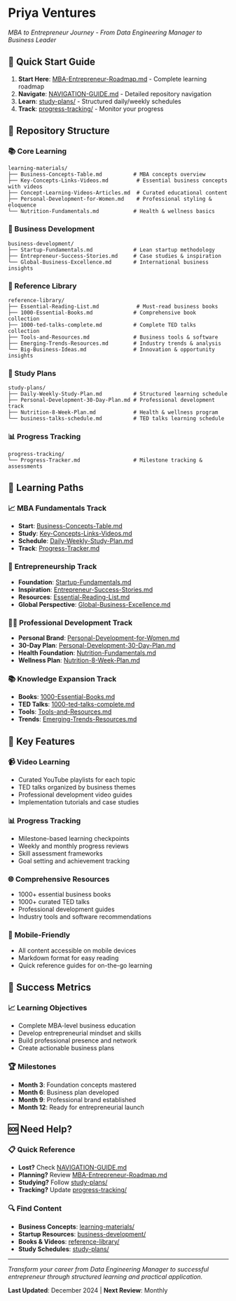 # Priya Ventures
*MBA to Entrepreneur Journey - From Data Engineering Manager to Business Leader*

## 🚀 Quick Start Guide
1. **Start Here**: [MBA-Entrepreneur-Roadmap.md](MBA-Entrepreneur-Roadmap.md) - Complete learning roadmap
2. **Navigate**: [NAVIGATION-GUIDE.md](NAVIGATION-GUIDE.md) - Detailed repository navigation
3. **Learn**: [study-plans/](study-plans/) - Structured daily/weekly schedules
4. **Track**: [progress-tracking/](progress-tracking/) - Monitor your progress

## 📁 Repository Structure

### 📚 Core Learning
```
learning-materials/
├── Business-Concepts-Table.md          # MBA concepts overview
├── Key-Concepts-Links-Videos.md         # Essential business concepts with videos
├── Concept-Learning-Videos-Articles.md  # Curated educational content
├── Personal-Development-for-Women.md    # Professional styling & eloquence
└── Nutrition-Fundamentals.md           # Health & wellness basics
```

### 🚀 Business Development
```
business-development/
├── Startup-Fundamentals.md             # Lean startup methodology
├── Entrepreneur-Success-Stories.md     # Case studies & inspiration
└── Global-Business-Excellence.md       # International business insights
```

### 📖 Reference Library
```
reference-library/
├── Essential-Reading-List.md            # Must-read business books
├── 1000-Essential-Books.md             # Comprehensive book collection
├── 1000-ted-talks-complete.md          # Complete TED talks collection
├── Tools-and-Resources.md              # Business tools & software
├── Emerging-Trends-Resources.md        # Industry trends & analysis
└── Big-Business-Ideas.md               # Innovation & opportunity insights
```

### 📅 Study Plans
```
study-plans/
├── Daily-Weekly-Study-Plan.md          # Structured learning schedule
├── Personal-Development-30-Day-Plan.md # Professional development track
├── Nutrition-8-Week-Plan.md            # Health & wellness program
└── business-talks-schedule.md          # TED talks learning schedule
```

### 📊 Progress Tracking
```
progress-tracking/
└── Progress-Tracker.md                 # Milestone tracking & assessments
```

## 🎯 Learning Paths

### 📈 **MBA Fundamentals Track**
- **Start**: [Business-Concepts-Table.md](learning-materials/Business-Concepts-Table.md)
- **Study**: [Key-Concepts-Links-Videos.md](learning-materials/Key-Concepts-Links-Videos.md)
- **Schedule**: [Daily-Weekly-Study-Plan.md](study-plans/Daily-Weekly-Study-Plan.md)
- **Track**: [Progress-Tracker.md](progress-tracking/Progress-Tracker.md)

### 🚀 **Entrepreneurship Track**
- **Foundation**: [Startup-Fundamentals.md](business-development/Startup-Fundamentals.md)
- **Inspiration**: [Entrepreneur-Success-Stories.md](business-development/Entrepreneur-Success-Stories.md)
- **Resources**: [Essential-Reading-List.md](reference-library/Essential-Reading-List.md)
- **Global Perspective**: [Global-Business-Excellence.md](business-development/Global-Business-Excellence.md)

### 👩‍💼 **Professional Development Track**
- **Personal Brand**: [Personal-Development-for-Women.md](learning-materials/Personal-Development-for-Women.md)
- **30-Day Plan**: [Personal-Development-30-Day-Plan.md](study-plans/Personal-Development-30-Day-Plan.md)
- **Health Foundation**: [Nutrition-Fundamentals.md](learning-materials/Nutrition-Fundamentals.md)
- **Wellness Plan**: [Nutrition-8-Week-Plan.md](study-plans/Nutrition-8-Week-Plan.md)

### 📚 **Knowledge Expansion Track**
- **Books**: [1000-Essential-Books.md](reference-library/1000-Essential-Books.md)
- **TED Talks**: [1000-ted-talks-complete.md](reference-library/1000-ted-talks-complete.md)
- **Tools**: [Tools-and-Resources.md](reference-library/Tools-and-Resources.md)
- **Trends**: [Emerging-Trends-Resources.md](reference-library/Emerging-Trends-Resources.md)

## 🔧 Key Features

### 📹 **Video Learning**
- Curated YouTube playlists for each topic
- TED talks organized by business themes
- Professional development video guides
- Implementation tutorials and case studies

### 📊 **Progress Tracking**
- Milestone-based learning checkpoints
- Weekly and monthly progress reviews
- Skill assessment frameworks
- Goal setting and achievement tracking

### 🌐 **Comprehensive Resources**
- 1000+ essential business books
- 1000+ curated TED talks
- Professional development guides
- Industry tools and software recommendations

### 📱 **Mobile-Friendly**
- All content accessible on mobile devices
- Markdown format for easy reading
- Quick reference guides for on-the-go learning

## 🎯 Success Metrics

### 📈 **Learning Objectives**
- Complete MBA-level business education
- Develop entrepreneurial mindset and skills
- Build professional presence and network
- Create actionable business plans

### 🏆 **Milestones**
- **Month 3**: Foundation concepts mastered
- **Month 6**: Business plan developed
- **Month 9**: Professional brand established
- **Month 12**: Ready for entrepreneurial launch

## 🆘 Need Help?

### 📋 **Quick Reference**
- **Lost?** Check [NAVIGATION-GUIDE.md](NAVIGATION-GUIDE.md)
- **Planning?** Review [MBA-Entrepreneur-Roadmap.md](MBA-Entrepreneur-Roadmap.md)
- **Studying?** Follow [study-plans/](study-plans/)
- **Tracking?** Update [progress-tracking/](progress-tracking/)

### 🔍 **Find Content**
- **Business Concepts**: [learning-materials/](learning-materials/)
- **Startup Resources**: [business-development/](business-development/)
- **Books & Videos**: [reference-library/](reference-library/)
- **Study Schedules**: [study-plans/](study-plans/)

---

*Transform your career from Data Engineering Manager to successful entrepreneur through structured learning and practical application.*

**Last Updated**: December 2024 | **Next Review**: Monthly